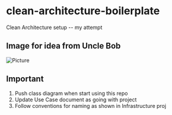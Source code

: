 # clean-architecture-boilerplate

Clean Architecture setup -- my attempt

## Image for idea from Uncle Bob

![Picture](https://blog.cleancoder.com/uncle-bob/images/2012-08-13-the-clean-architecture/CleanArchitecture.jpg)

## Important

1. Push class diagram when start using this repo
2. Update Use Case document as going with project
3. Follow conventions for naming as shown in Infrastructure proj
